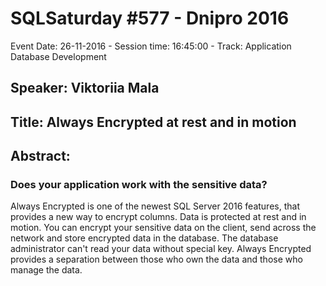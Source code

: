 # SQLSaturday #577 - Dnipro 2016
Event Date: 26-11-2016 - Session time: 16:45:00 - Track: Application  Database Development
## Speaker: Viktoriia Mala
## Title: Always Encrypted at rest and in motion
## Abstract:
### Does your application work with the sensitive data? 

Always Encrypted is one of the newest SQL Server 2016 features, that provides a new way to encrypt columns. Data is protected at rest and in motion. You can encrypt your sensitive data on the client, send across the network and store encrypted data in the database. The database administrator can't read your data without special key. Always Encrypted provides a separation between those who own the data and those who manage the data.
